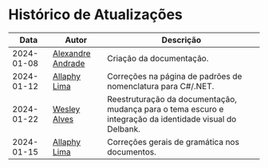 # Histórico de Atualizações <!-- {docsify-ignore-all} -->

| Data              | Autor                                                | Descrição                                                                                         |
|--------------------|------------------------------------------------------|---------------------------------------------------------------------------------------------------|
| 2024-01-08 | [Alexandre Andrade](https://github.com/tech-andrade) | Criação da documentação.                                                                                 |
| 2024-01-12 | [Allaphy Lima](https://github.com/AllaphyDelbank)    | Correções na página de padrões de nomenclatura para C#/.NET.                                             |
| 2024-01-22 | [Wesley Alves](https://github.com/wyalves)           | Reestruturação da documentação, mudança para o tema escuro e integração da identidade visual do Delbank. |
| 2024-01-15 | [Allaphy Lima](https://github.com/AllaphyDelbank)    | Correções gerais de gramática nos documentos.
